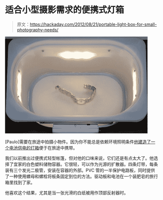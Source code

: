 # 适合小型摄影需求的便携式灯箱

> 原文：<https://hackaday.com/2012/08/21/portable-light-box-for-small-photography-needs/>

![](img/a1182a1cfb65dc4623c14f16a4723776.png "portable-light-box")

[Paulo]需要在旅途中拍摄小物件。因为你不能总是依赖环境照明条件[他建造了一个电池供电的灯箱](http://paulorenato.com/joomla/index.php?option=com_content&view=article&id=89&Itemid=2)便于在旅途中携带。

我们以前推出过便携式轻型帐篷，但对他的口味来说，它们还是有点太大了。他选择了宜家的白色塑料储物容器。它很轻，可以作为光源的扩散器。四条灯带，每条装有三个发光二极管，安装在容器的外部。PVC 管的一半保护电路板，同时提供了一种使用螺母和螺栓将板条固定到位的方法。驱动板和电池在一个装肥皂的旅行箱里找到了家。

他喜欢这个结果，尤其是当一张光滑的白纸被用作顶部反射器时。